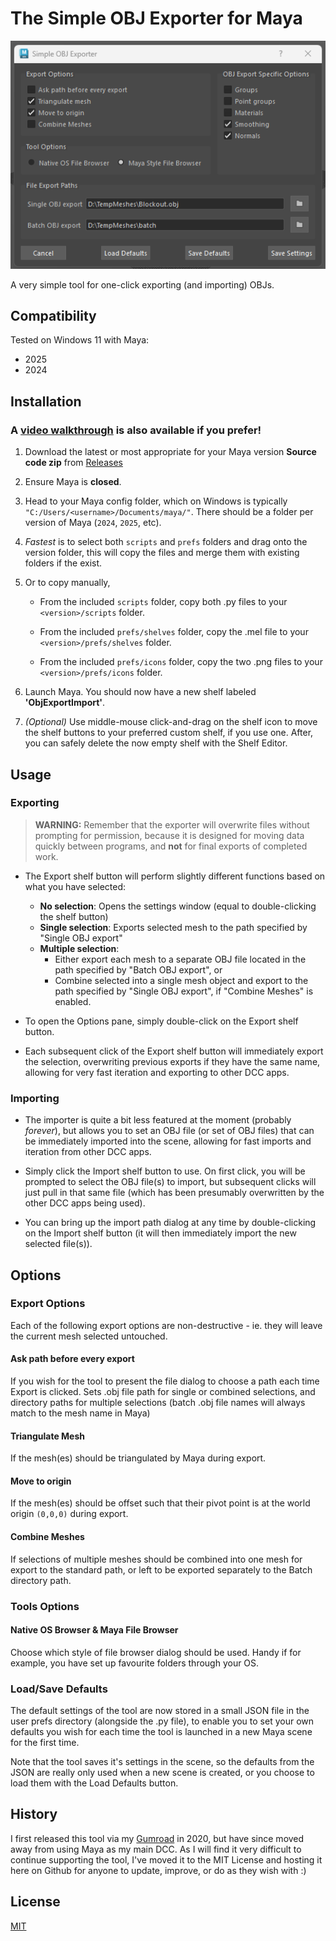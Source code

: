 # The Simple OBJ Exporter for Maya
![Screenshot of the Simple OBJ Exporter tool user interface in Maya](https://raw.githubusercontent.com/furlerer/simple-obj-exporter/refs/heads/main/soe_cover.png)

A very simple tool for one-click exporting (and importing) OBJs.

## Compatibility
Tested on Windows 11 with Maya:	
- 2025
- 2024

## Installation
### A [video walkthrough](https://youtu.be/TA5OI44xC3w) is also available if you prefer!

1. Download the latest or most appropriate for your Maya version **Source code zip** from [Releases](https://github.com/furlerer/simple-obj-exporter/releases)

2. Ensure Maya is **closed**.

3. Head to your Maya config folder, which on Windows is typically `"C:/Users/<username>/Documents/maya/"`. There should be a folder per version of Maya (`2024`, `2025`, etc).

4. _Fastest_ is to select both `scripts` and `prefs` folders and drag onto the version folder, this will copy the files and merge them with existing folders if the exist.

5. Or to copy manually, 
    
    - From the included `scripts` folder, copy both .py files to your `<version>/scripts` folder.

    - From the included `prefs/shelves` folder, copy the .mel file to your `<version>/prefs/shelves` folder.

    - From the included `prefs/icons` folder, copy the two .png files to your `<version>/prefs/icons` folder.

6. Launch Maya. You should now have a new shelf labeled **'ObjExportImport'**.

7. _(Optional)_ Use middle-mouse click-and-drag on the shelf icon to move the shelf buttons to your preferred custom shelf, if you use one. After, you can safely delete the now empty shelf with the Shelf Editor.

## Usage

### Exporting
> **WARNING:** Remember that the exporter will overwrite files without prompting for permission, because it is designed for moving data quickly between programs, and **not** for final exports of completed work.

- The Export shelf button will perform slightly different functions based on what you have selected:
    - **No selection**: Opens the settings window (equal to double-clicking the shelf button)
    - **Single selection**: Exports selected mesh to the path specified by "Single OBJ export"
    - **Multiple selection**: 
        - Either export each mesh to a separate OBJ file located in the path specified by "Batch OBJ export", or 
        - Combine selected into a single mesh object and export to the path specified by "Single OBJ export", if "Combine Meshes" is enabled.


- To open the Options pane, simply double-click on the Export shelf button.

- Each subsequent click of the Export shelf button will immediately export the selection, overwriting previous exports if they have the same name, allowing for very fast iteration and exporting to other DCC apps.


### Importing
- The importer is quite a bit less featured at the moment (probably _forever_), but allows you to set an OBJ file (or set of OBJ files) that can be immediately imported into the scene, allowing for fast imports and iteration from other DCC apps.

- Simply click the Import shelf button to use. On first click, you will be prompted to select the OBJ file(s) to import, but subsequent clicks will just pull in that same file (which has been presumably overwritten by the other DCC apps being used).

- You can bring up the import path dialog at any time by double-clicking on the Import shelf button (it will then immediately import the new selected file(s)).

## Options
### Export Options
Each of the following export options are non-destructive - ie. they will leave the current mesh selected untouched.

#### Ask path before every export
If you wish for the tool to present the file dialog to choose a path each time Export is clicked. Sets .obj file path for single or combined selections, and directory paths for multiple selections (batch .obj file names will always match to the mesh name in Maya)

#### Triangulate Mesh
If the mesh(es) should be triangulated by Maya during export.

#### Move to origin
If the mesh(es) should be offset such that their pivot point is at the world origin `(0,0,0)` during export.

#### Combine Meshes
If selections of multiple meshes should be combined into one mesh for export to the standard path, or left to be exported separately to the Batch directory path.

### Tools Options

#### Native OS Browser & Maya File Browser
Choose which style of file browser dialog should be used. Handy if for example, you have set up favourite folders through your OS.

### Load/Save Defaults
The default settings of the tool are now stored in a small JSON file in the user prefs directory (alongside the .py file), to enable you to set your own defaults you wish for each time the tool is launched in a new Maya scene for the first time.

Note that the tool saves it's settings in the scene, so the defaults from the JSON are really only used when a new scene is created, or you choose to load them with the Load Defaults button.

## History
I first released this tool via my [Gumroad](https://jamesfurler.gumroad.com/l/Zvdg) in 2020, but have since moved away from using Maya as my main DCC. As I will find it very difficult to continue supporting the tool, I've moved it to the MIT License and hosting it here on Github for anyone to update, improve, or do as they wish with :)

## License
[MIT](https://github.com/furlerer/simple-obj-exporter/blob/main/LICENSE)
